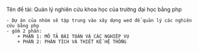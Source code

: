 Tên đề tài: Quản lý nghiên cứu khoa học của trường đại học bằng php

	- Dự án của nhóm sẽ tập trung vào xây dựng wed để quản lý các nghiên cứu bằng php
	- gồm 2 phần:
		+ PHẦN 1: MÔ TẢ BÀI TOÁN VÀ CÁC NGHIỆP VỤ
		+ PHẦN 2: PHÂN TÍCH VÀ THIẾT KẾ HỆ THỐNG
